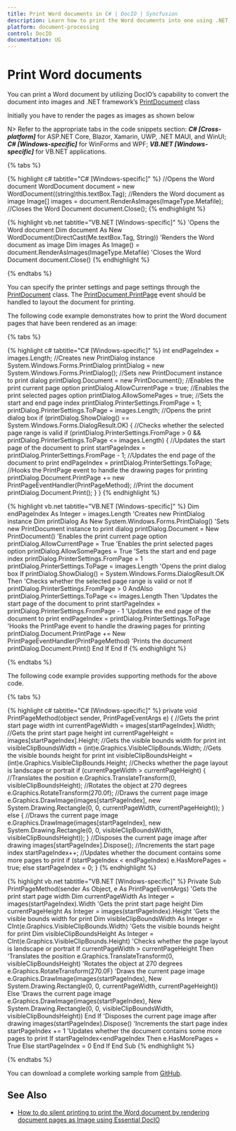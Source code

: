 ```yaml
---
title: Print Word documents in C# | DocIO | Syncfusion
description: Learn how to print the Word documents into one using .NET Word (DocIO) library without Microsoft Word or interop dependencies.
platform: document-processing
control: DocIO
documentation: UG
---
```

# Print Word documents

You can print a Word document by utilizing DocIO’s capability to convert the document into images and .NET framework’s [PrintDocument](https://learn.microsoft.com/en-us/dotnet/api/system.drawing.printing.printdocument?view=dotnet-plat-ext-7.0&viewFallbackFrom=net-5.0) class

Initially you have to render the pages as images as shown below

N> Refer to the appropriate tabs in the code snippets section: ***C# [Cross-platform]*** for ASP.NET Core, Blazor, Xamarin, UWP, .NET MAUI, and WinUI; ***C# [Windows-specific]*** for WinForms and WPF; ***VB.NET [Windows-specific]*** for VB.NET applications.

{% tabs %}

{% highlight c# tabtitle="C# [Windows-specific]" %}
//Opens the Word document
WordDocument document = new WordDocument((string)this.textBox.Tag);
//Renders the Word document as image
Image[] images = document.RenderAsImages(ImageType.Metafile);
//Closes the Word Document
document.Close();
{% endhighlight %}

{% highlight vb.net tabtitle="VB.NET [Windows-specific]" %}
'Opens the Word document
Dim document As New WordDocument(DirectCast(Me.textBox.Tag, String))
'Renders the Word document as image
Dim images As Image() = document.RenderAsImages(ImageType.Metafile)
'Closes the Word Document
document.Close()
{% endhighlight %}

{% endtabs %}

You can specify the printer settings and page settings through the [PrintDocument](https://docs.microsoft.com/en-us/dotnet/api/system.drawing.printing.printdocument?view=net-5.0) class. The [PrintDocument.PrintPage](https://learn.microsoft.com/en-us/dotnet/api/system.drawing.printing.printdocument?view=dotnet-plat-ext-7.0&viewFallbackFrom=net-5.0) event should be handled to layout the document for printing. 

The following code example demonstrates how to print the Word document pages that have been rendered as an image:

{% tabs %}

{% highlight c# tabtitle="C# [Windows-specific]" %}
int endPageIndex = images.Length;
//Creates new PrintDialog instance
System.Windows.Forms.PrintDialog printDialog = new System.Windows.Forms.PrintDialog();
//Sets new PrintDocument instance to print dialog
printDialog.Document = new PrintDocument();
//Enables the print current page option
printDialog.AllowCurrentPage = true;
//Enables the print selected pages option
printDialog.AllowSomePages = true;
//Sets the start and end page index
printDialog.PrinterSettings.FromPage = 1;
printDialog.PrinterSettings.ToPage = images.Length;
//Opens the print dialog box
if (printDialog.ShowDialog() == System.Windows.Forms.DialogResult.OK)
{
    //Checks whether the selected page range is valid
    if (printDialog.PrinterSettings.FromPage > 0 && printDialog.PrinterSettings.ToPage <= images.Length)
    {
        //Updates the start page of the document to print
        startPageIndex = printDialog.PrinterSettings.FromPage - 1;
        //Updates the end page of the document to print
        endPageIndex = printDialog.PrinterSettings.ToPage;
        //Hooks the PrintPage event to handle the drawing pages for printing
        printDialog.Document.PrintPage += new PrintPageEventHandler(PrintPageMethod);
        //Print the document
        printDialog.Document.Print();
    }
}
{% endhighlight %}

{% highlight vb.net tabtitle="VB.NET [Windows-specific]" %}
Dim endPageIndex As Integer = images.Length
'Creates new PrintDialog instance
Dim printDialog As New System.Windows.Forms.PrintDialog()
'Sets new PrintDocument instance to print dialog
printDialog.Document = New PrintDocument()
'Enables the print current page option
printDialog.AllowCurrentPage = True
'Enables the print selected pages option
printDialog.AllowSomePages = True
'Sets the start and end page index
printDialog.PrinterSettings.FromPage = 1
printDialog.PrinterSettings.ToPage = images.Length
'Opens the print dialog box
If printDialog.ShowDialog() = System.Windows.Forms.DialogResult.OK Then
    'Checks whether the selected page range is valid or not
    If printDialog.PrinterSettings.FromPage > 0 AndAlso printDialog.PrinterSettings.ToPage <= images.Length Then
        'Updates the start page of the document to print
        startPageIndex = printDialog.PrinterSettings.FromPage - 1
        'Updates the end page of the document to print
        endPageIndex = printDialog.PrinterSettings.ToPage
        'Hooks the PrintPage event to handle the drawing pages for printing
        printDialog.Document.PrintPage += New PrintPageEventHandler(PrintPageMethod)
        'Prints the document
        printDialog.Document.Print()
    End If
End If
{% endhighlight %}

{% endtabs %}

The following code example provides supporting methods for the above code.

{% tabs %}

{% highlight c# tabtitle="C# [Windows-specific]" %}
private void PrintPageMethod(object sender, PrintPageEventArgs e)
{
    //Gets the print start page width
    int currentPageWidth = images[startPageIndex].Width;
    //Gets the print start page height
    int currentPageHeight = images[startPageIndex].Height;
    //Gets the visible bounds width for print
    int visibleClipBoundsWidth = (int)e.Graphics.VisibleClipBounds.Width;
    //Gets the visible bounds height for print
    int visibleClipBoundsHeight = (int)e.Graphics.VisibleClipBounds.Height;
    //Checks whether the page layout is landscape or portrait
    if (currentPageWidth > currentPageHeight)
    {
        //Translates the position
        e.Graphics.TranslateTransform(0, visibleClipBoundsHeight);
        //Rotates the object at 270 degrees
        e.Graphics.RotateTransform(270.0f);
        //Draws the current page image
        e.Graphics.DrawImage(images[startPageIndex], new System.Drawing.Rectangle(0, 0, currentPageWidth, currentPageHeight));
    }
    else
    {
        //Draws the current page image
        e.Graphics.DrawImage(images[startPageIndex], new System.Drawing.Rectangle(0, 0, visibleClipBoundsWidth, visibleClipBoundsHeight));
    }
    //Disposes the current page image after drawing
    images[startPageIndex].Dispose();
    //Increments the start page index
    startPageIndex++;
    //Updates whether the document contains some more pages to print
    if (startPageIndex < endPageIndex)
        e.HasMorePages = true;
    else
        startPageIndex = 0;
}
{% endhighlight %}

{% highlight vb.net tabtitle="VB.NET [Windows-specific]" %}
Private Sub PrintPageMethod(sender As Object, e As PrintPageEventArgs)
'Gets the print start page width
Dim currentPageWidth As Integer = images(startPageIndex).Width
'Gets the print start page height
Dim currentPageHeight As Integer = images(startPageIndex).Height
'Gets the visible bounds width for print
Dim visibleClipBoundsWidth As Integer = CInt(e.Graphics.VisibleClipBounds.Width)
'Gets the visible bounds height for print
Dim visibleClipBoundsHeight As Integer = CInt(e.Graphics.VisibleClipBounds.Height)
'Checks whether the page layout is landscape or portrait
If currentPageWidth > currentPageHeight Then
    'Translates the position
    e.Graphics.TranslateTransform(0, visibleClipBoundsHeight)
    'Rotates the object at 270 degrees
    e.Graphics.RotateTransform(270.0F)
    'Draws the current page image
    e.Graphics.DrawImage(images(startPageIndex), New System.Drawing.Rectangle(0, 0, currentPageWidth, currentPageHeight))
Else
    'Draws the current page image
    e.Graphics.DrawImage(images(startPageIndex), New System.Drawing.Rectangle(0, 0, visibleClipBoundsWidth, visibleClipBoundsHeight))
End If
'Disposes the current page image after drawing
images(startPageIndex).Dispose()
'Increments the start page index
startPageIndex += 1
'Updates whether the document contains some more pages to print
If startPageIndex<endPageIndex Then
    e.HasMorePages = True
Else
    startPageIndex = 0
End If
End Sub
{% endhighlight %}

{% endtabs %}

You can download a complete working sample from [GitHub](https://github.com/SyncfusionExamples/DocIO-Examples/tree/main/Word-document/Print-Word-document).

## See Also

* [How to do silent printing to print the Word document by rendering document pages as Image using Essential DocIO](https://support.syncfusion.com/kb/article/4546/how-to-do-silent-printing-to-print-the-word-document-by-rendering-document-pages-as-image)